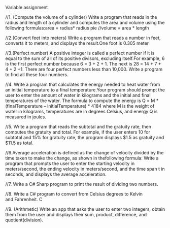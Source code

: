Variable assignment

//1. (Compute the volume of a cylinder) Write a program that reads in the radius and length of a cylinder and computes the area and volume using the following formulas:area = radius* radius pie
//volume = area * length

//2.(Convert feet into meters) Write a program that reads a number in feet, converts it to meters, and displays the result.One foot is 0.305 meter

//3.(Perfect number) A positive integer is called a perfect number if it is equal to the  sum of all of its positive divisors, excluding itself.For example, 6 is the first perfect number because 6 = 3 + 2 + 1. The next is 28 = 14 + 7 + 4 + 2 +1. There are four perfect numbers less than 10,000. Write a program to find all   these four numbers.

//4. Write a program that calculates the energy needed to heat water from an initial temperature to a final temperature.Your program should prompt the user to enter the amount of water in kilograms and the initial and final temperatures of the water. The formula to compute the energy is Q = M * (finalTemperature – initialTemperature) * 4184 where M is the weight of water in kilograms, temperatures are in degrees Celsius, and energy Q is measured in joules.

//5. Write a program that reads the subtotal and the gratuity rate, then computes the gratuity and total.  For example, if the user enters 10 for subtotal and 15% for gratuity rate, the program displays $1.5 as gratuity and $11.5 as total.

//6.Average acceleration is defined as the change of velocity divided by the time taken to make the change, as shown in thefollowing formula: Write a program that prompts the user to enter the starting velocity in meters/second, the ending velocity in meters/second, and the time span t in seconds, and displays the average acceleration.

//7. Write a C# Sharp program to print the result of dividing two numbers.

//8. Write a C# program to convert from Celsius degrees to Kelvin and Fahrenheit. C

//9. (Arithmetic) Write an app that asks the user to enter two integers, obtain them from the   user and displays their sum, product, difference, and quotient(division).